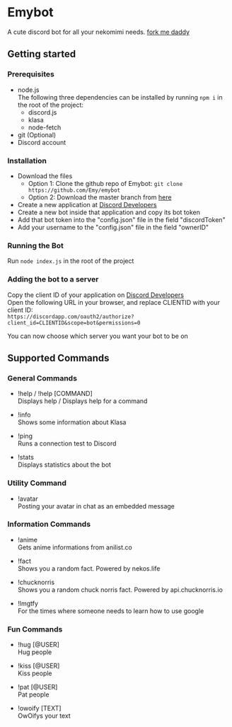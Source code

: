 # Emybot

  A cute discord bot for all your nekomimi needs.
  [fork me daddy](https://www.amazon.com/Hiware-12-piece-Extra-Fine-Stainless-Restaurant/dp/B01KEV935W)

## Getting started

### Prerequisites

  - node.js\
    The following three dependencies can be installed by running `npm i` in the root of the project:
    - discord.js
    - klasa
    - node-fetch
  - git (Optional)
  - Discord account

### Installation

  - Download the files
     - Option 1: Clone the github repo of Emybot: `git clone https://github.com/Emy/emybot`
     - Option 2: Download the master branch from [here](https://github.com/Emy/emybot/archive/master.zip)
  - Create a new application at [Discord Developers](https://discordapp.com/developers/)
  - Create a new bot inside that application and copy its bot token
  - Add that bot token into the "config.json" file in the field "discordToken"
  - Add your username to the "config.json" file in the field "ownerID"

### Running the Bot

  Run `node index.js` in the root of the project

### Adding the bot to a server
<!---
  TODO: Describe a better option
  There has to be a better/easier/normal way to do this than this.
-->

  Copy the client ID of your application on [Discord Developers](https://discordapp.com/developers/)\
  Open the following URL in your browser, and replace CLIENTID with your client ID:\
  `https://discordapp.com/oauth2/authorize?client_id=CLIENTID&scope=bot&permissions=0` 

  You can now choose which server you want your bot to be on

## Supported Commands

### General Commands

  - !help / !help [COMMAND]\
    Displays help / Displays help for a command

  - !info\
    Shows some information about Klasa

  - !ping\
    Runs a connection test to Discord

  - !stats\
    Displays statistics about the bot

### Utility Command

  - !avatar\
    Posting your avatar in chat as an embedded message

### Information Commands

  - !anime\
    Gets anime informations from anilist.co 

  - !fact\
    Shows you a random fact. Powered by nekos.life

  - !chucknorris\
    Shows you a random chuck norris fact. Powered by api.chucknorris.io

  - !lmgtfy\
    For the times where someone needs to learn how to use google

### Fun Commands

  - !hug [@USER]\
    Hug people

  - !kiss [@USER]\
    Kiss people

  - !pat [@USER]\
    Pat people

  - !owoify [TEXT]\
    OwOifys your text
